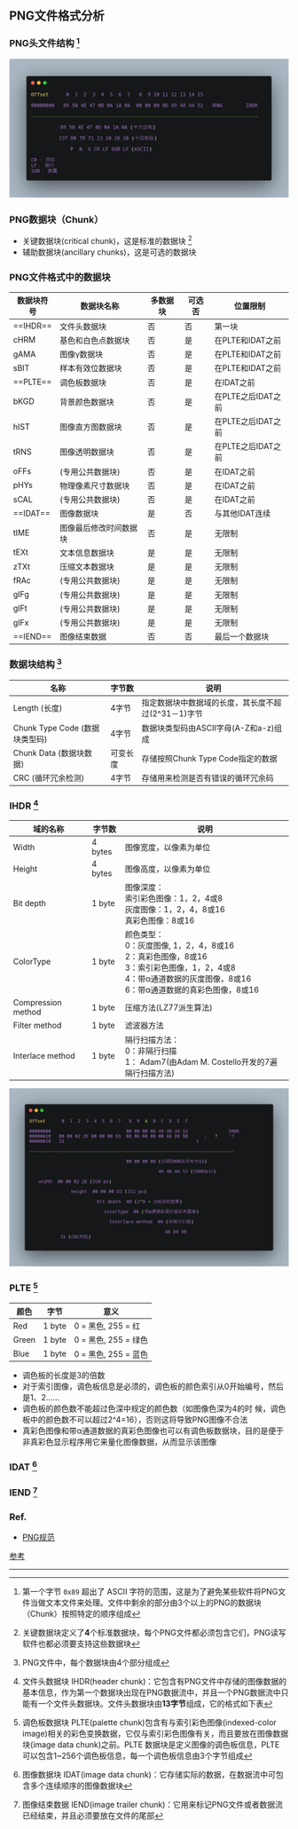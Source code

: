 ## PNG文件格式分析

### PNG头文件结构 [^1]

![png_fmt](./src/png_format/png_fmt.png)

### PNG数据块（Chunk）

- 关键数据块(critical chunk)，这是标准的数据块 [^2]
- 辅助数据块(ancillary chunks)，这是可选的数据块

### PNG文件格式中的数据块

| 数据块符号 | 数据块名称             | 多数据块 | 可选否 | 位置限制           |
| ---------- | ---------------------- | -------- | ------ | ------------------ |
| ==IHDR==   | 文件头数据块           | 否       | 否     | 第一块             |
| cHRM       | 基色和白色点数据块     | 否       | 是     | 在PLTE和IDAT之前   |
| gAMA       | 图像γ数据块            | 否       | 是     | 在PLTE和IDAT之前   |
| sBIT       | 样本有效位数据块       | 否       | 是     | 在PLTE和IDAT之前   |
| ==PLTE==   | 调色板数据块           | 否       | 是     | 在IDAT之前         |
| bKGD       | 背景颜色数据块         | 否       | 是     | 在PLTE之后IDAT之前 |
| hIST       | 图像直方图数据块       | 否       | 是     | 在PLTE之后IDAT之前 |
| tRNS       | 图像透明数据块         | 否       | 是     | 在PLTE之后IDAT之前 |
| oFFs       | (专用公共数据块)       | 否       | 是     | 在IDAT之前         |
| pHYs       | 物理像素尺寸数据块     | 否       | 是     | 在IDAT之前         |
| sCAL       | (专用公共数据块)       | 否       | 是     | 在IDAT之前         |
| ==IDAT==   | 图像数据块             | 是       | 否     | 与其他IDAT连续     |
| tIME       | 图像最后修改时间数据块 | 否       | 是     | 无限制             |
| tEXt       | 文本信息数据块         | 是       | 是     | 无限制             |
| zTXt       | 压缩文本数据块         | 是       | 是     | 无限制             |
| fRAc       | (专用公共数据块)       | 是       | 是     | 无限制             |
| gIFg       | (专用公共数据块)       | 是       | 是     | 无限制             |
| gIFt       | (专用公共数据块)       | 是       | 是     | 无限制             |
| gIFx       | (专用公共数据块)       | 是       | 是     | 无限制             |
| ==IEND==   | 图像结束数据           | 否       | 否     | 最后一个数据块     |

### 数据块结构 [^3]

| 名称                           | 字节数   | 说明                                                |
| ------------------------------ | -------- | --------------------------------------------------- |
| Length (长度)                  | 4字节    | 指定数据块中数据域的长度，其长度不超过(2^31－1)字节 |
| Chunk Type Code (数据块类型码) | 4字节    | 数据块类型码由ASCII字母(A-Z和a-z)组成               |
| Chunk Data (数据块数据)        | 可变长度 | 存储按照Chunk Type Code指定的数据                   |
| CRC (循环冗余检测)             | 4字节    | 存储用来检测是否有错误的循环冗余码                  |

### IHDR [^4]

| 域的名称           | 字节数  | 说明                                                         |
| ------------------ | ------- | ------------------------------------------------------------ |
| Width              | 4 bytes | 图像宽度，以像素为单位                                       |
| Height             | 4 bytes | 图像高度，以像素为单位                                       |
| Bit depth          | 1 byte  | 图像深度： <br/>索引彩色图像：1，2，4或8 <br/>灰度图像：1，2，4，8或16 <br/>真彩色图像：8或16 |
| ColorType          | 1 byte  | 颜色类型：<br/>0：灰度图像, 1，2，4，8或16 <br/>2：真彩色图像，8或16 <br/>3：索引彩色图像，1，2，4或8 <br/>4：带α通道数据的灰度图像，8或16 <br/>6：带α通道数据的真彩色图像，8或16 |
| Compression method | 1 byte  | 压缩方法(LZ77派生算法)                                       |
| Filter method      | 1 byte  | 滤波器方法                                                   |
| Interlace method   | 1 byte  | 隔行扫描方法： <br />0：非隔行扫描 <br/>1： Adam7(由Adam M. Costello开发的7遍隔行扫描方法) |

![IHDR](./src/png_format/ihdr.png)

### PLTE [^7]

| 颜色  | 字节   | 意义                 |
| ----- | ------ | -------------------- |
| Red   | 1 byte | 0 = 黑色, 255 = 红   |
| Green | 1 byte | 0 = 黑色, 255 = 绿色 |
| Blue  | 1 byte | 0 = 黑色, 255 = 蓝色 |

- 调色板的长度是3的倍数
- 对于索引图像，调色板信息是必须的，调色板的颜色索引从0开始编号，然后是1、2……
- 调色板的颜色数不能超过色深中规定的颜色数（如图像色深为4的时
  候，调色板中的颜色数不可以超过2^4=16），否则这将导致PNG图像不合法
- 真彩色图像和带α通道数据的真彩色图像也可以有调色板数据块，目的是便于非真彩色显示程序用它来量化图像数据，从而显示该图像

### IDAT [^5]

### IEND [^6]

### Ref.

- [PNG规范](http://www.libpng.org/pub/png/spec/1.2/PNG-Contents.html)

[参考](https://www.xuebuyuan.com/3189742.html)

---

[^1]: 第一个字节 `0x89` 超出了 ASCII 字符的范围，这是为了避免某些软件将PNG文件当做文本文件来处理。文件中剩余的部分由3个以上的PNG的数据块 （Chunk）按照特定的顺序组成
[^2]: 关键数据块定义了**4**个标准数据块，每个PNG文件都必须包含它们，PNG读写软件也都必须要支持这些数据块
[^3]: PNG文件中，每个数据块由4个部分组成
[^4]: 文件头数据块 IHDR(header chunk)：它包含有PNG文件中存储的图像数据的基本信息，作为第一个数据块出现在PNG数据流中，并且一个PNG数据流中只能有一个文件头数据块。文件头数据块由**13字节**组成，它的格式如下表
[^5]: 图像数据块 IDAT(image data chunk)：它存储实际的数据，在数据流中可包含多个连续顺序的图像数据块
[^6]: 图像结束数据 IEND(image trailer chunk)：它用来标记PNG文件或者数据流已经结束，并且必须要放在文件的尾部
[^7]: 调色板数据块 PLTE(palette chunk)包含有与索引彩色图像(indexed-color image)相关的彩色变换数据，它仅与索引彩色图像有关，而且要放在图像数据块(image data chunk)之前。PLTE 数据块是定义图像的调色板信息，PLTE 可以包含1~256个调色板信息，每一个调色板信息由3个字节组成